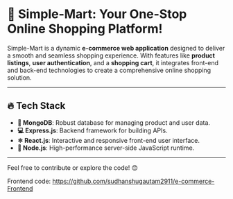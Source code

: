 # 🚀 Simple-Mart: Your One-Stop Online Shopping Platform!  

Simple-Mart is a dynamic **e-commerce web application** designed to deliver a smooth and seamless shopping experience. With features like **product listings**, **user authentication**, and a **shopping cart**, it integrates front-end and back-end technologies to create a comprehensive online shopping solution.  

---

## 🔥 Tech Stack  

- **🌿 MongoDB**: Robust database for managing product and user data.  
- **💻 Express.js**: Backend framework for building APIs.  
- **⚛️ React.js**: Interactive and responsive front-end user interface.  
- **🌟 Node.js**: High-performance server-side JavaScript runtime.  

---

Feel free to contribute or explore the code! 😊

Frontend code: https://github.com/sudhanshugautam2911/e-commerce-Frontend
